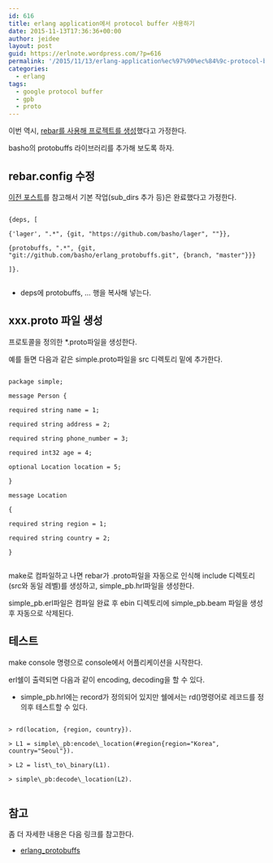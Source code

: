 ```yaml
---
id: 616
title: erlang application에서 protocol buffer 사용하기
date: 2015-11-13T17:36:36+00:00
author: jeidee
layout: post
guid: https://erlnote.wordpress.com/?p=616
permalink: '/2015/11/13/erlang-application%ec%97%90%ec%84%9c-protocol-buffer-%ec%82%ac%ec%9a%a9%ed%95%98%ea%b8%b0/'
categories:
  - erlang
tags:
  - google protocol buffer
  - gpb
  - proto
---
```

이번 역시, [rebar를 사용해 프로젝트를 생성](https://erlnote.wordpress.com/2015/11/06/erlang-rebar%EC%9D%98-project-template%EC%9D%84-%ED%99%9C%EC%9A%A9%ED%95%9C-application-%EB%BC%88%EB%8C%80-%EB%A7%8C%EB%93%A4%EA%B8%B0/)했다고 가정한다.

basho의 protobuffs 라이브러리를 추가해 보도록 하자.

## rebar.config 수정

[이전 포스트](https://erlnote.wordpress.com/2015/11/11/erlang-application%EC%97%90-lager%EB%A1%9C%EA%B1%B0-%EC%B6%94%EA%B0%80%ED%95%98%EA%B8%B0/)를 참고해서 기본 작업(sub_dirs 추가 등)은 완료했다고 가정한다.

```
  
{deps, [
  
{'lager', ".*", {git, "https://github.com/basho/lager", ""}},
  
{protobuffs, ".*", {git, "git://github.com/basho/erlang_protobuffs.git", {branch, "master"}}}
  
]}.
  
```

  * deps에 protobuffs, &#8230; 행을 복사해 넣는다.

## xxx.proto 파일 생성

프로토콜을 정의한 *.proto파일을 생성한다.

예를 들면 다음과 같은 simple.proto파일을 src 디렉토리 밑에 추가한다.

```
  
package simple;

message Person {
  
required string name = 1;
  
required string address = 2;
  
required string phone_number = 3;
  
required int32 age = 4;
  
optional Location location = 5;
  
}

message Location
  
{
  
required string region = 1;
  
required string country = 2;
  
}
  
```

make로 컴파일하고 나면 rebar가 .proto파일을 자동으로 인식해 include 디렉토리(src와 동일 레벨)를 생성하고, simple_pb.hrl파일을 생성한다.
  
simple\_pb.erl파일은 컴파일 완료 후 ebin 디렉토리에 simple\_pb.beam 파일을 생성 후 자동으로 삭제된다.

## 테스트

make console 명령으로 console에서 어플리케이션을 시작한다.
  
erl쉘이 출력되면 다음과 같이 encoding, decoding을 할 수 있다.

  * simple_pb.hrl에는 record가 정의되어 있지만 쉘에서는 rd()명령어로 레코드를 정의후 테스트할 수 있다.

```
  
> rd(location, {region, country}).
  
> L1 = simple\_pb:encode\_location(#region{region="Korea", country="Seoul"}).
  
> L2 = list\_to\_binary(L1).
  
> simple\_pb:decode\_location(L2).
  
```

## 참고

좀 더 자세한 내용은 다음 링크를 참고한다.

  * [erlang_protobuffs](https://github.com/basho/erlang_protobuffs)